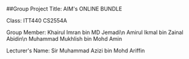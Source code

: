 ##Group Project Title: AIM's ONLINE BUNDLE

Class: ITT440 CS2554A

Group Member:
Khairul Imran bin MD Jemadi\n
Amirul Ikmal bin Zainal Abidin\n
Muhammad Mukhlish bin Mohd Amin

Lecturer's Name:
Sir Muhammad Azizi bin Mohd Ariffin
